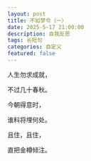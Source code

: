 ```yaml
---
layout: post
title: 不如梦令（一）
date: 2025-5-17 21:00:00
description: 自我反思
tags: 长短句
categories: 自定义
featured: false
---
```


人生勿求成就，

不过几十春秋。

今朝得意时，

谁料将埋何处。

且住，且住，

直把金樽倾注。

